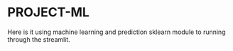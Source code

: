 # PROJECT-ML
Here is it using machine learning and prediction sklearn module to running through the streamlit.
